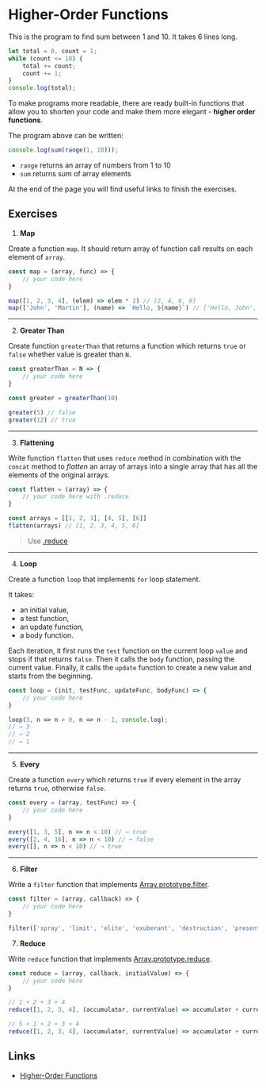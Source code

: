 # Higher-Order Functions

This is the program to find sum between 1 and 10. It takes 6 lines long.

```js
let total = 0, count = 1;
while (count <= 10) {
    total += count;
    count += 1;
}
console.log(total);
```

To make programs more readable, there are ready built-in functions that allow you 
to shorten your code and make them more elegant - **higher order functions**.

The program above can be written:

```js
console.log(sum(range(1, 10)));
```

- `range` returns an array of numbers from 1 to 10
- `sum` returns sum of array elements

At the end of the page you will find useful links to finish the exercises. 


## Exercises

1. **Map**

Create a function `map`. It should return array of function call results on each 
element of `array`.

```js
const map = (array, func) => {
    // your code here
}

map([1, 2, 3, 4], (elem) => elem * 2) // [2, 4, 6, 8]
map(['John', 'Martin'], (name) => `Hello, ${name}`) // ['Hello, John', 'Hello, Martin']
```
___

2. **Greater Than**

Create function `greaterThan` that returns a function which returns `true` or `false` 
whether value is greater than `N`.

```js
const greaterThan = N => {
    // your code here
}

const greater = greaterThan(10)

greater(5) // false
greater(12) // true
```
___

3. **Flattening**

Write function `flatten` that uses `reduce` method in combination with the `concat` method 
to _flatten_ an array of arrays into a single array that has all the elements of the original arrays.

```js
const flatten = (array) => {
    // your code here with .reduce
}

const arrays = [[1, 2, 3], [4, 5], [6]]
flatten(arrays) // [1, 2, 3, 4, 5, 6]
```

> Use [.reduce](https://developer.mozilla.org/ru/docs/Web/JavaScript/Reference/Global_Objects/Array/Reduce)
___

4. **Loop**

Create a function `loop` that implements `for` loop statement.

It takes:
- an initial value,
- a test function,
- an update function, 
- a body function.

Each iteration, it first runs the `test` function on the current loop `value` and stops if that returns `false`.
Then it calls the `body` function, passing the current value. Finally, it calls the `update` function to create a new value and starts from the beginning.

```js
const loop = (init, testFunc, updateFunc, bodyFunc) => {
    // your code here
}

loop(3, n => n > 0, n => n - 1, console.log);
// → 3
// → 2
// → 1
```
___

5. **Every**

Create a function `every` which returns `true` if every element in the array returns `true`, otherwise `false`.

```js
const every = (array, testFunc) => {
    // your code here
}

every([1, 3, 5], n => n < 10) // → true
every([2, 4, 16], n => n < 10) // → false
every([], n => n < 10) // → true
```
___

6. **Filter**

Write a `filter` function that implements [Array.prototype.filter](https://developer.mozilla.org/ru/docs/Web/JavaScript/Reference/Global_Objects/Array/filter).

```js
const filter = (array, callback) => {
    // your code here
}

filter(['spray', 'limit', 'elite', 'exuberant', 'destruction', 'present'], word => word.length > 6) // ['`exuberant', 'destruction', 'present']
```

7. **Reduce**

Write `reduce` function that implements [Array.prototype.reduce](https://developer.mozilla.org/ru/docs/Web/JavaScript/Reference/Global_Objects/Array/Reduce).

```js
const reduce = (array, callback, initialValue) => {
    // your code here 
}

// 1 + 2 + 3 + 4
reduce([1, 2, 3, 4], (accumulator, currentValue) => accumulator + currentValue) // 10

// 5 + 1 + 2 + 3 + 4
reduce([1, 2, 3, 4], (accumulator, currentValue) => accumulator + currentValue, 5) // 15
```

## Links

- [Higher-Order Functions](https://eloquentjavascript.net/05_higher_order.html)